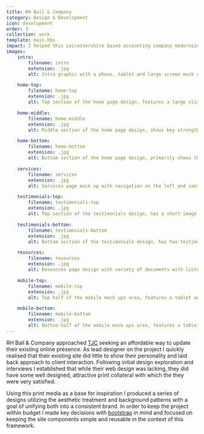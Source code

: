 ```yaml
---
title: RH Ball & Company
category: Design & Development
icon: development
order: 3
collection: work
template: main.hbs
impact: I helped this Leicestershire based accounting company modernize their online presence and as a result, increase their online enquiry frequency and search ranking.
images:
    intro:
        filename: intro
        extension: .jpg
        alt: Intro graphic with a phone, tablet and large screen mock up of the company website.

    home-top:
        filename: home-top
        extension: .jpg
        alt: Top section of the home page design, features a large slider and intro line. 

    home-middle:
        filename: home-middle
        extension: .jpg
        alt: Middle section of the home page design, shows key strengths of the company and the about section.

    home-bottom:
        filename: home-bottom
        extension: .jpg
        alt: Bottom section of the home page design, primarily shows the contact area map and form.

    services:
        filename: services
        extension: .jpg
        alt: Services page mock up with navigation on the left and content on the right. 

    testimonials-top:
        filename: testimonials-top
        extension: .jpg
        alt: Top section of the testimonials design, has a short image and introduction line.

    testimonials-bottom:
        filename: testimonials-bottom
        extension: .jpg
        alt: Bottom section of the testimonials design, has two testimonials from clients and shows the read more functionality.

    resources:
        filename: resources
        extension: .jpg
        alt: Resources page design with variety of documents with listed file sizes and upload dates.

    mobile-top:
        filename: mobile-top
        extension: .jpg
        alt: Top half of the mobile mock ups area, features a tablet and two mobile phones.

    mobile-bottom:
        filename: mobile-bottom
        extension: .jpg
        alt: Bottom half of the mobile mock ups area, features a tablet and two mobile phones.
---
```


RH Ball & Company approached <a href="http://tjcuk.co.uk/" target="_blank" title="TJC homepage">TJC</a> seeking an affordable way to update their existing online presence. As lead designer on the project I quickly realised that their existing site did little to show their personality and laid back approach to client interaction. Following initial design exploration and interviews I established that while their web design was lacking, they did have some well designed, attractive print collateral with which the they were very satisfied. 

Using this print media as a base for inspiration I produced a series of designs utilizing the aesthetic treatment and background patterns with a goal of unifying both into a consistent brand. In order to keep the project within budget I made key decisions with <a href="http://getbootstrap.com//" target="_blank" title="Bootstrap homepage">bootstrap</a> in mind and focused on keeping the site components simple and reusable in the context of this framework.